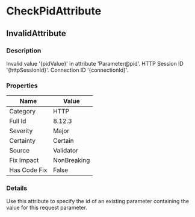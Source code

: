 ﻿---  
uid: Validator_8_12_3  
---

# CheckPidAttribute

## InvalidAttribute

### Description

Invalid value '{pidValue}' in attribute 'Parameter@pid'. HTTP Session ID '{httpSessionId}'. Connection ID '{connectionId}'.

### Properties

| Name         | Value       |
| ------------ | ----------- |
| Category     | HTTP        |
| Full Id      | 8.12.3      |
| Severity     | Major       |
| Certainty    | Certain     |
| Source       | Validator   |
| Fix Impact   | NonBreaking |
| Has Code Fix | False       |

### Details

Use this attribute to specify the id of an existing parameter containing the value for this request parameter.
